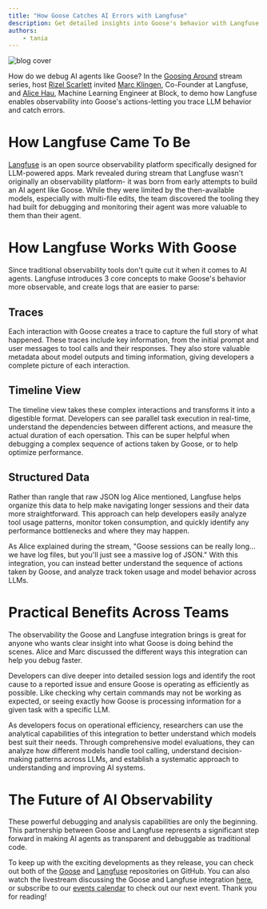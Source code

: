 ```yaml
---
title: "How Goose Catches AI Errors with Langfuse"
description: Get detailed insights into Goose's behavior with Langfuse's observability tools.
authors: 
    - tania
---
```


![blog cover](goose_aierrors_.png)

How do we debug AI agents like Goose? In the [Goosing Around](https://youtube.com/playlist?list=PLyMFt_U2IX4uFFhd_2TD9-tlJkgHMMb6F&feature=shared) stream series, host [Rizel Scarlett](https://www.linkedin.com/in/rizel-bobb-semple/) invited [Marc Klingen](https://www.linkedin.com/in/marcklingen/), Co-Founder at Langfuse, and [Alice Hau](https://www.linkedin.com/in/alice-hau/), Machine Learning Engineer at Block, to demo how Langfuse enables observability into Goose's actions-letting you trace LLM behavior and catch errors.

<!--truncate-->

# How Langfuse Came To Be

[Langfuse](https://langfuse.com/) is an open source observability platform specifically designed for LLM-powered apps. Mark revealed during stream that Langfuse wasn't originally an observability platform- it was born from early attempts to build an AI agent like Goose. While they were limited by the then-available models, especially with multi-file edits, the team discovered the tooling they had built for debugging and monitoring their agent was more valuable to them than their agent.

# How Langfuse Works With Goose
Since traditional observability tools don't quite cut it when it comes to AI agents. Langfuse introduces 3 core concepts to make Goose's behavior more observable, and create logs that are easier to parse:

## Traces
Each interaction with Goose creates a trace to capture the full story of what happened. These traces include key information, from the initial prompt and user messages to tool calls and their responses. They also store valuable metadata about model outputs and timing information, giving developers a complete picture of each interaction.

## Timeline View
The timeline view takes these complex interactions and transforms it into a digestible format. Developers can see parallel task execution in real-time, understand the dependencies between different actions, and measure the actual duration of each opersation. This can be super helpful when debugging a complex sequence of actions taken by Goose, or to help optimize performance.

## Structured Data
Rather than rangle that raw JSON log Alice mentioned, Langfuse helps organize this data to help make navigating longer sessions and their data more straightforward. This approach can help developers easily analyze tool usage patterns, monitor token consumption, and quickly identify any performance bottlenecks and where they may happen.

As Alice explained during the stream, "Goose sessions can be really long... we have log files, but you'll just see a massive log of JSON." With this integration, you can instead better understand the sequence of actions taken by Goose, and analyze track token usage and model behavior across LLMs.

# Practical Benefits Across Teams
The observability the Goose and Langfuse integration brings is great for anyone who wants clear insight into what Goose is doing behind the scenes. Alice and Marc discussed the different ways this integration can help you debug faster.

Developers can dive deeper into detailed session logs and identify the root cause to a reported issue and ensure Goose is operating as efficiently as possible. Like checking why certain commands may not be working as expected, or seeing exactly how Goose is processing information for a given task with a specific LLM. 

As developers focus on operational efficiency, researchers can use the analytical capabilities of this integration to better understand which models best suit their needs. Through comprehensive model evaluations, they can analyze how different models handle tool calling, understand decision-making patterns across LLMs, and establish a systematic approach to understanding and improving AI systems.

# The Future of AI Observability
These powerful debugging and analysis capabilities are only the beginning. This partnership between Goose and Langfuse represents a significant step forward in making AI agents as transparent and debuggable as traditional code.

To keep up with the exciting developments as they release, you can check out both of the [Goose](https://github.com/block/goose) and [Langfuse](https://github.com/langfuse/langfuse) repositories on GitHub. You can also watch the livestream discussing the Goose and Langfuse integration [here](https://www.youtube.com/live/W39BQjsTS9E?feature=shared), or subscribe to our [events calendar](https://calget.com/c/t7jszrie) to check out our next event. Thank you for reading!

<head>
  <meta property="og:title" content="Goosing Around: How Goose Catches AI Errors with Langfuse" />
  <meta property="og:type" content="article" />
  <meta property="og:url" content="https://block.github.io/goose/blog/2025/03/18/goose-langfuse" />
  <meta property="og:description" content="Get detailed insights into Goose's behavior with Langfuse's observability tools." />
  <meta property="og:image" content="http://block.github.io/goose/assets/images/goose_aierrors.png" />
  <meta name="twitter:card" content="summary_large_image" />
  <meta property="twitter:domain" content="block.github.io/goose" />
  <meta name="twitter:title" content="Goosing Around: How Goose Catches AI Errors with Langfuse" />
  <meta name="twitter:description" content="Get detailed insights into Goose's behavior with Langfuse's observability tools." />
  <meta name="twitter:image" content="http://block.github.io/goose/assets/images/goose_airerrors.png" />
</head>
